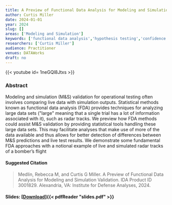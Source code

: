 ```yaml
---
title: A Preview of Functional Data Analysis for Modeling and Simulation Validation
author: Curtis Miller
date: 2024-01-01
year: 2024
slug: []
areas: ['Modeling and Simulation']
keywords: ['functional data analysis','hypothesis testing','confidence intervals','simultaneous confidence intervals','Fishers combined probability test','modeling and simulation validation','radar tracks','functional principal component analysis']
researchers: ['Curtis Miller']
audience: Practitioner
venues: DATAWorks
draft: no
---
```


{{< youtube id= 1neGQl8Jtxs >}}

### Abstract
Modeling and simulation (M&S) validation for operational testing often involves comparing live data with simulation outputs. Statistical methods known as functional data analysis (FDA) provides techniques for analyzing large data sets ("large" meaning that a single trial has a lot of information associated with it), such as radar tracks. We preview how FDA methods could assist M&S validation by providing statistical tools handling these large data sets. This may facilitate analyses that make use of more of the data available and thus allows for better detection of differences between M&S predictions and live test results. We demonstrate some fundamental FDA approaches with a notional example of live and simulated radar tracks of a bomber’s flight

#### Suggested Citation
> Medlin, Rebecca M, and Curtis G Miller. A Preview of Functional Data Analysis for Modeling and Simulation Validation. IDA Product ID 3001829. Alexandria, VA: Institute for Defense Analyses, 2024.

#### Slides: [[Download](slides.pdf)]{{< pdfReader "slides.pdf" >}}




